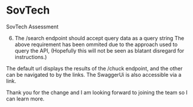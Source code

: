 # SovTech
SovTech Assessment

6. The /search endpoint should accept query data as a query string
The above requirement has been ommited due to the approach used to query the API, (Hopefully this will not be seen as blatant disregard for instructions.)

The default url displays the results of the /chuck endpoint, and the other can be navigated to by the links. The SwaggerUi is also accessible via a link.

Thank you for the change and I am looking forward to joining the team so I can learn more.
